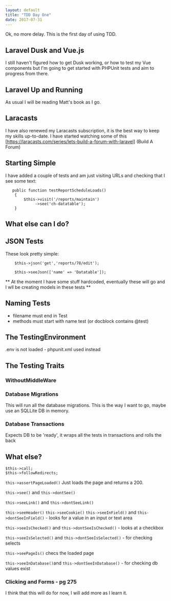 ```yaml
---
layout: default
title: "TDD Day One"
date: 2017-07-31
---
```


Ok, no more delay. This is the first day of using TDD.

## Laravel Dusk and Vue.js

I still haven't figured how to get Dusk working, or how to test my Vue components but I'm going to get started with PHPUnit tests and aim to progress
from there.

## Laravel Up and Running ##

As usual I will be reading Matt's book as I go.

## Laracasts

I have also renewed my Laracasts subscription, it is the best way to keep my skills up-to-date. I have started watching some of this 
[https://laracasts.com/series/lets-build-a-forum-with-laravel] (Build A Forum)


## Starting Simple

I have added a couple of tests and am just visiting URLs and checking that I see some text:

```
   public function testReportScheduleLoads()
    {
        $this->visit('/reports/maintain')
             ->see('ch-datatable');
    }

```

## What else can I do?


## JSON Tests

These look pretty simple:

```
    $this->json('get','reports/78/edit');

    $this->seeJson(['name' => 'Datatable']);

```

** At the moment I have some stuff hardcoded, eventually these will go and I wll be creating models in these tests **

## Naming Tests

* filename must end in Test
* methods must start with name test (or docblock contains @test)


## The TestingEnvironment

.env is not loaded - phpunit.xml used instead


## The Testing Traits

### WithoutMiddleWare ###

### Database Migrations ###

This will run all the database migrations.
This is the way I want to go, maybe use an SQLLite DB in memory.

### Database Transactions ###

Expects DB to be 'ready', it wraps all the tests in transactions and rolls the back

## What else?

```
$this->call;
$this->followRedirects;
```

``` this->assertPageLoaded() ``` Just loads the page and returns a 200.

``` this->see() ``` and ``` this->dontSee() ```



``` this->seeLink() ``` and ``` this->dontSeeLink() ```

``` this->seeHeader() ```
``` this->seeCookie() ```
``` this->seeInField() ``` and ``` this->dontSeeInField() ``` - looks for a value in an input or text area

``` this->seeIsChecked() ``` and ``` this->dontSeeIsChecked() ``` - looks at a checkbox

``` this->seeIsSelected() ``` and ``` this->dontSeeIsSelected() ``` - for checking selects

``` this->seePageIs() ``` checs the loaded page

``` this->seeInDatabase() ```and  ``` this->dontSeeInDatabase() ``` - for checking db values exist

### Clicking and Forms - pg 275



I think that this will do for now, I will add more as I learn it.


















